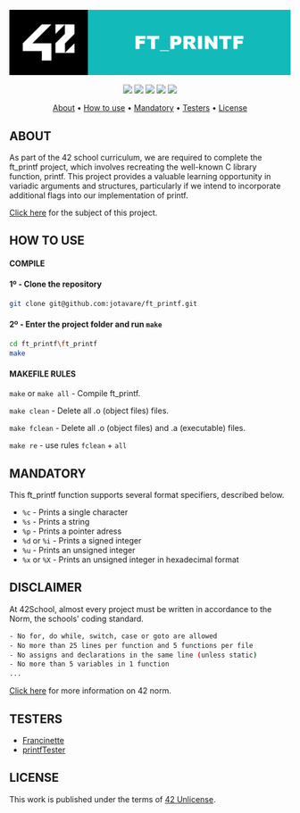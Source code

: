 <p align="center">
  <img src="https://github.com/jotavare/jotavare/blob/main/42/banner/42_banner_ft_printf.png">
</p>

<p align="center">
	<img src="https://img.shields.io/badge/status-finished-success?color=%2312bab9&style=flat-square" />
	<img src="https://img.shields.io/badge/evaluated-18%20%2F%2012%20%2F%202022-success?color=%2312bab9&style=flat-square" />
	<img src="https://img.shields.io/badge/score-104%20%2F%20100-success?color=%2312bab9&style=flat-square" />
	<img src="https://img.shields.io/github/languages/top/jotavare/libft?color=%2312bab9&style=flat-square" />
	<img src="https://img.shields.io/github/last-commit/jotavare/libft?color=%2312bab9&style=flat-square" />
</p>

<p align="center">
	<a href="#about">About</a> •
	<a href="#how-to-use">How to use</a> •
	<a href="#mandatory">Mandatory</a> •
	<a href="#testers">Testers</a> •
	<a href="#license">License</a>
</p>

## ABOUT
As part of the 42 school curriculum, we are required to complete the ft_printf project, which involves recreating the well-known C library function, printf. This project provides a valuable learning opportunity in variadic arguments and structures, particularly if we intend to incorporate additional flags into our implementation of printf.

<a href="https://github.com/jotavare/ft_printf/blob/master/subject/en_subject_ft_printf.pdf">Click here</a> for the subject of this project.

## HOW TO USE
#### COMPILE
#### 1º - Clone the repository
```bash
git clone git@github.com:jotavare/ft_printf.git
```
#### 2º - Enter the project folder and run `make`
```bash
cd ft_printf\ft_printf
make
```

#### MAKEFILE RULES

``make`` or ``make all`` - Compile ft_printf.

``make clean`` - Delete all .o (object files) files.

``make fclean`` - Delete all .o (object files) and .a (executable) files.

``make re`` - use rules `fclean` + `all`

## MANDATORY
This ft_printf function supports several format specifiers, described below.

* ``%c`` - Prints a single character
* ``%s`` - Prints a string
* ``%p`` - Prints a pointer adress
* ``%d`` or ``%i`` - Prints a signed integer
* ``%u`` - Prints an unsigned integer
* ``%x`` or ``%X`` - Prints an unsigned integer in hexadecimal format

## DISCLAIMER
At 42School, almost every project must be written in accordance to the Norm, the schools' coding standard.

```bash
- No for, do while, switch, case or goto are allowed
- No more than 25 lines per function and 5 functions per file
- No assigns and declarations in the same line (unless static)
- No more than 5 variables in 1 function
... 
```

<a href="https://github.com/jotavare/jotavare/blob/main/42/pdf/en_norm.pdf">Click here</a> for more information on 42 norm.

## TESTERS
* [Francinette](https://github.com/xicodomingues/francinette)
* [printfTester](https://github.com/Tripouille/printfTester)

## LICENSE
<p>
This work is published under the terms of <a href="https://github.com/jotavare/jotavare/blob/main/LICENSE">42 Unlicense</a>.
</p>
